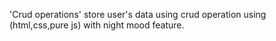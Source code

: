 'Crud operations'
store user's data using crud operation using (html,css,pure js) with night mood feature.
